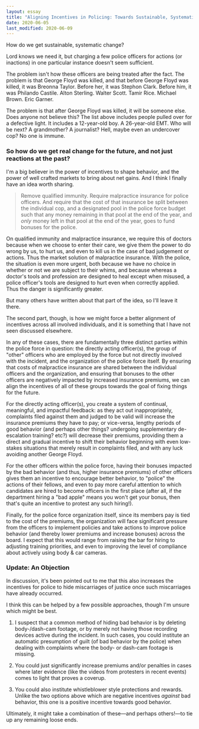 ```yaml
---
layout: essay
title: "Aligning Incentives in Policing: Towards Sustainable, Systematic Change"
date: 2020-06-05
last_modified: 2020-06-09
---
```


How do we get sustainable, systematic change?

Lord knows we need it, but charging a few police officers for actions (or inactions) in one particular instance doesn't seem sufficient. 

The problem isn't how these officers are being treated after the fact. The problem is that George Floyd was killed, and that before George Floyd was killed, it was Breonna Taylor. Before her, it was Stephon Clark. Before him, it was Philando Castile. Alton Sterling. Walter Scott. Tamir Rice. Michael Brown. Eric Garner.

The problem is that after George Floyd was killed, it will be someone else. Does anyone not believe this? The list above includes people pulled over for a defective light. It includes a 12-year-old boy. A 26-year-old EMT. Who will be next? A grandmother? A journalist? Hell, maybe even an undercover cop? No one is immune.

### So how do we get real change for the future, and not just reactions at the past?

I'm a big believer in the power of incentives to shape behavior, and the power of well crafted markets to bring about net gains. And I think I finally have an idea worth sharing.

> Remove qualified immunity. Require malpractice insurance for police officers. And require that the cost of that insurance be split between the individual cop, and a designated pool in the police force budget such that any money remaining in that pool at the end of the year, and *only* money left in that pool at the end of the year, goes to fund bonuses for the police.

On qualified immunity and malpractice insurance, we require this of doctors because when we choose to enter their care, we give them the power to do wrong by us, to hurt us, and even to kill us in the case of bad judgement or actions. Thus the market solution of malpractice insurance. With the police, the situation is even more urgent, both because we have no choice in whether or not we are subject to their whims, and because whereas a doctor's tools and profession are designed to heal except when misused, a police officer's tools are designed to hurt even when correctly applied. Thus the danger is significantly greater.

But many others have written about that part of the idea, so I'll leave it there.

The second part, though, is how we might force a better alignment of incentives across all involved individuals, and it is something that I have not seen discussed elsewhere.

In any of these cases, there are fundamentally three distinct parties within the police force in question: the directly acting officer(s), the group of "other" officers who are employed by the force but not directly involved with the incident, and the organization of the police force itself. By ensuring that costs of malpractice insurance are shared between the individual officers and the organization, and ensuring that bonuses to the other officers are negatively impacted by increased insurance premiums, we can align the incentives of all of these groups towards the goal of fixing things for the future.

For the directly acting officer(s), you create a system of continual, meaningful, and impactful feedback: as they act out inappropriately, complaints filed against them and judged to be valid will increase the insurance premiums they have to pay; or vice-versa, lengthy periods of good behavior (and perhaps other things? undergoing supplementary de-escalation training? etc?) will decrease their premiums, providing them a direct and gradual incentive to shift their behavior beginning with even low-stakes situations that merely result in complaints filed, and with any luck avoiding another George Floyd.

For the other officers within the police force, having their bonuses impacted by the bad behavior (and thus, higher insurance premiums) of other officers gives them an incentive to encourage better behavior, to "police" the actions of their fellows, and even to pay more careful attention to which candidates are hired to become officers in the first place (after all, if the department hiring a "bad apple" means you won't get your bonus, then that's quite an incentive to protest any such hiring!).

Finally, for the police force organization itself, since its members pay is tied to the cost of the premiums, the organization will face significant pressure from the officers to implement policies and take actions to improve police behavior (and thereby lower premiums and increase bonuses) across the board. I expect that this would range from raising the bar for hiring to adjusting training priorities, and even to improving the level of compliance about actively using body & car cameras.

### Update: An Objection

In discussion, it's been pointed out to me that this also increases the incentives for police to hide miscarriages of justice once such miscarriages have already occurred.

I think this can be helped by a few possible approaches, though I'm unsure which might be best.

1. I suspect that a common method of hiding bad behavior is by deleting body-/dash-cam footage, or by merely not having those recording devices active during the incident. In such cases, you could institute an automatic presumption of guilt (of bad behavior by the police) when dealing with complaints where the body- or dash-cam footage is missing.

2. You could just significantly increase premiums and/or penalties in cases where later evidence (like the videos from protesters in recent events) comes to light that proves a coverup.

3. You could also institute whistleblower style protections and rewards. Unlike the two options above which are negative incentives *against* bad behavior, this one is a positive incentive towards good behavior.

Ultimately, it might take a combination of these—and perhaps others!—to tie up any remaining loose ends.
